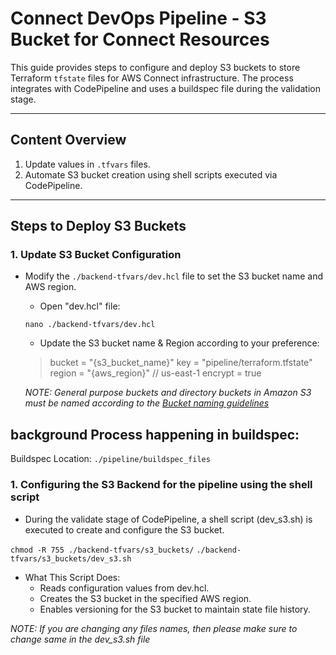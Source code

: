 # Connect DevOps Pipeline - S3 Bucket for Connect Resources

This guide provides steps to configure and deploy S3 buckets to store Terraform `tfstate` files for AWS Connect infrastructure. The process integrates with CodePipeline and uses a buildspec file during the validation stage.

---

## Content Overview

1. Update values in `.tfvars` files.
2. Automate S3 bucket creation using shell scripts executed via CodePipeline.

---

## Steps to Deploy S3 Buckets

### 1. Update S3 Bucket Configuration

- Modify the `./backend-tfvars/dev.hcl` file to set the S3 bucket name and AWS region.

  - Open "dev.hcl" file:

  `nano ./backend-tfvars/dev.hcl`

  - Update the S3 bucket name & Region according to your preference:

  > bucket = "{s3_bucket_name}"
  > key = "pipeline/terraform.tfstate"
  > region = "{aws_region}" // us-east-1
  > encrypt = true

  _NOTE: General purpose buckets and directory buckets in Amazon S3 must be named according to the [Bucket naming guidelines](https://docs.aws.amazon.com/AmazonS3/latest/userguide/bucketnamingrules.html)_

## background Process happening in buildspec:

Buildspec Location: `./pipeline/buildspec_files`

### 1. Configuring the S3 Backend for the pipeline using the shell script

- During the validate stage of CodePipeline, a shell script (dev_s3.sh) is executed to create and configure the S3 bucket.

`chmod -R 755 ./backend-tfvars/s3_buckets/`
`./backend-tfvars/s3_buckets/dev_s3.sh`

- What This Script Does:
  - Reads configuration values from dev.hcl.
  - Creates the S3 bucket in the specified AWS region.
  - Enables versioning for the S3 bucket to maintain state file history.

_NOTE: If you are changing any files names, then please make sure to change same in the dev_s3.sh file_
